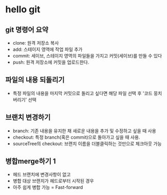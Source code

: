# hello git

## git 명령어 요약

- clone: 원격 저장소 복사
- add: 스테이지 영역에 작업 파일 추가
- commit: 세이브, 스테이지 영역의 파일들을 가지고 커밋(세이브)를 만들 수 있다
- push: 원격 저장소에 커밋을 업로드한다.

## 파일의 내용 되돌리기
- 특정 파일의 내용을 마지막 커밋으로 돌리고 싶다면 해당 파일 선택 후 '코드 뭉치 버리기' 선택

## 브랜치 변경하기

- branch: 기존 내용을 유지한 채 새로운 내용을 추가 및 수정하고 싶을 때 사용
- checkout: 특정 branch(혹은 commit)으로 돌아가고 싶을 때 사용.
- sourceTree의 checkout: 브랜치 이름을 더블클릭하는 것만으로 체크아웃 가능

## 병합merge하기 1

- 헤드 브랜치에 변경사항이 없고
- 병합 대상 브랜치가 헤드로부터 시작된 경우
- 아주 쉽게 병합 가능 = Fast-forward